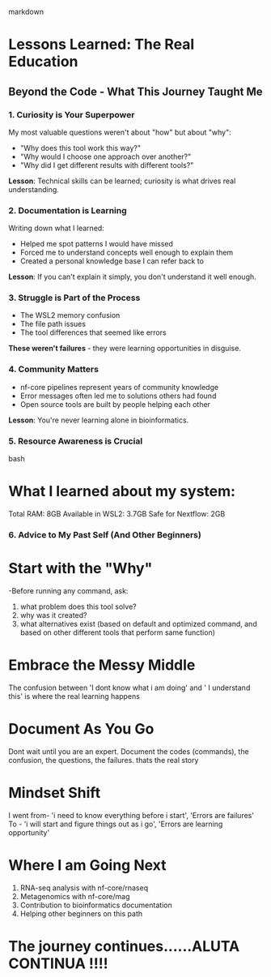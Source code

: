 markdown
#  Lessons Learned: The Real Education

## Beyond the Code - What This Journey Taught Me

### 1. Curiosity is Your Superpower
My most valuable questions weren't about "how" but about "why":
- "Why does this tool work this way?"
- "Why would I choose one approach over another?"
- "Why did I get different results with different tools?"

**Lesson**: Technical skills can be learned; curiosity is what drives real understanding.

### 2. Documentation is Learning
Writing down what I learned:
- Helped me spot patterns I would have missed
- Forced me to understand concepts well enough to explain them
- Created a personal knowledge base I can refer back to

**Lesson**: If you can't explain it simply, you don't understand it well enough.

### 3. Struggle is Part of the Process
- The WSL2 memory confusion
- The file path issues  
- The tool differences that seemed like errors

**These weren't failures** - they were learning opportunities in disguise.

### 4. Community Matters
- nf-core pipelines represent years of community knowledge
- Error messages often led me to solutions others had found
- Open source tools are built by people helping each other

**Lesson**: You're never learning alone in bioinformatics.

### 5. Resource Awareness is Crucial
bash
# What I learned about my system:
Total RAM: 8GB
Available in WSL2: 3.7GB
Safe for Nextflow: 2GB

### 6. Advice to My Past Self (And Other Beginners)

# Start with the "Why"
-Before running any command, ask:
1. what problem does this tool solve?
2. why was it created?
3. what alternatives exist (based on default and optimized command, and based on other different tools that perform same function)

# Embrace the Messy Middle 
The confusion between 'I dont know what i am doing' and ' I understand this' is where the real learning happens

# Document As You Go
Dont wait until you are an expert. Document the codes (commands), the confusion, the questions, the failures. thats the real story

# Mindset Shift
I went from- 'i need to know everything before i start', 'Errors are failures'
To - 'i will start and figure things out as i go', 'Errors are learning opportunity'

# Where I am Going Next
1. RNA-seq analysis with nf-core/rnaseq
2. Metagenomics with nf-core/mag
3. Contribution to bioinformatics documentation
4. Helping other beginners on this path

# The journey continues......ALUTA CONTINUA !!!!

